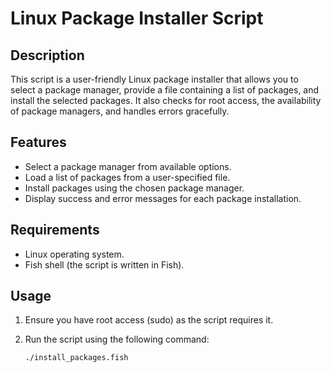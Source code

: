 # Linux Package Installer Script

## Description

This script is a user-friendly Linux package installer that allows you to select a package manager, provide a file containing a list of packages, and install the selected packages. It also checks for root access, the availability of package managers, and handles errors gracefully.

## Features

- Select a package manager from available options.
- Load a list of packages from a user-specified file.
- Install packages using the chosen package manager.
- Display success and error messages for each package installation.

## Requirements

- Linux operating system.
- Fish shell (the script is written in Fish).

## Usage

1. Ensure you have root access (sudo) as the script requires it.
2. Run the script using the following command:

   ```bash
   ./install_packages.fish
   ```
